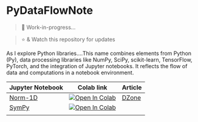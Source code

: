 # PyDataFlowNote
> :construction: Work-in-progress... 

> :star: & Watch this repository for updates


As I explore Python libraries....This name combines elements from Python (Py), data processing libraries like NumPy, SciPy, scikit-learn, TensorFlow, PyTorch, and the integration of Jupyter notebooks. It reflects the flow of data and computations in a notebook environment.

|  Jupyter Notebook | Colab link  | Article |
|---|---------------|---------|
| [Norm-1D](https://github.com/VidyasagarMSC/PyDataFlowNote/blob/main/linear-algebra/norm-1D.ipynb)  | <a target="_blank" href="https://colab.research.google.com/github/VidyasagarMSC/PyDataFlowNote/blob/main/linear-algebra/norm-1D.ipynb"><img src="https://colab.research.google.com/assets/colab-badge.svg" alt="Open In Colab"/> | [DZone](https://dzone.com/articles/norm-of-a-one-dimensional-tensor-in-python-libraries)
| [SymPy](https://github.com/VidyasagarMSC/PyDataFlowNote/blob/main/sympy/intro.ipynb)  | <a target="_blank" href="https://colab.research.google.com/github/VidyasagarMSC/PyDataFlowNote/blob/main/sympy/intro.ipynb"><img src="https://colab.research.google.com/assets/colab-badge.svg" alt="Open In Colab"/>
</a>                      |
